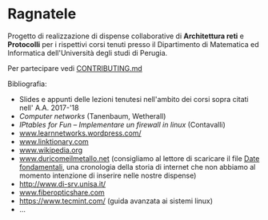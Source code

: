 # Ragnatele
Progetto di realizzazione di dispense collaborative di **Architettura reti** e **Protocolli** per i rispettivi corsi tenuti presso il Dipartimento di Matematica ed Informatica dell'Università degli studi di Perugia.

Per partecipare vedi [CONTRIBUTING.md](https://github.com/Disorganizzazione/Ragnatele/blob/master/CONTRIBUTING.md)

Bibliografia:
+ Slides e appunti delle lezioni tenutesi nell'ambito dei corsi sopra citati nell' A.A. 2017-'18
+ *Computer networks* (Tanenbaum, Wetherall)
+ *IPtables for Fun – Implementare un firewall in linux* (Contavalli) 
+ www.learnnetworks.wordpress.com/
+ www.linktionary.com
+ www.wikipedia.org
+ www.duricomeilmetallo.net (consigliamo al lettore di scaricare il file [Date fondamentali](http://www.duricomeilmetallo.net/home/bbestia/uni/appunti/224/riassunto-architettura-delle-reti/), una cronologia della storia di internet che non abbiamo al momento intenzione di inserire nelle nostre dispense)
+ http://www.di-srv.unisa.it/
+ www.fiberopticshare.com
+ https://www.tecmint.com/ (guida avanzata ai sistemi linux)
+ ...


